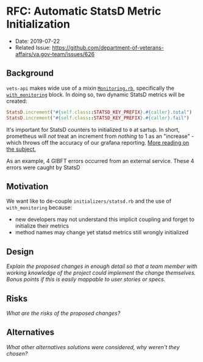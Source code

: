 # RFC: Automatic StatsD Metric Initialization

- Date: 2019-07-22
- Related Issue: https://github.com/department-of-veterans-affairs/va.gov-team/issues/626

## Background
`vets-api` makes wide use of a mixin [`Monitoring.rb`](https://github.com/department-of-veterans-affairs/vets-api/blob/master/lib/common/client/concerns/monitoring.rb), specifically the [`with_monitoring`](https://github.com/department-of-veterans-affairs/vets-api/blob/master/lib/common/client/concerns/monitoring.rb#L7) block. In doing so, two dynamic StatsD metrics will be created:

```ruby
StatsD.increment("#{self.class::STATSD_KEY_PREFIX}.#{caller}.total")
StatsD.increment("#{self.class::STATSD_KEY_PREFIX}.#{caller}.fail")
```

It's important for StatsD counters to initialized to `0` at sartup. In short, prometheus will _not_ treat an increment from _nothing_ to 1 as an "increase" - which throws off the accuracy of our grafana reporting. [More reading on the subject.](https://github.com/department-of-veterans-affairs/vets.gov-team/blob/master/Practice%20Areas/Engineering/Sending%20Metrics%20Using%20StatsD.md#bonus-material-on-increment)

As an example, 4 GIBFT errors occurred from an external service. These 4 errors were caught by StatsD

## Motivation
We want like to de-couple `initializers/statsd.rb` and the use of `with_monitoring` because:

- new developers may not understand this implicit coupling and forget to initialize their metrics
- method names may change yet statsd metrics still wrongly initialized

## Design
_Explain the proposed changes in enough detail so that a team member with working knowledge 
of the project could implement the change themselves. Bonus points if this is easily mappable
to user stories or specs._

## Risks
_What are the risks of the proposed changes?_

## Alternatives
_What other alternatives solutions were considered, why weren't they chosen?_
